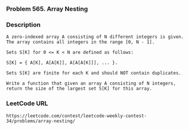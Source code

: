 ### Problem 565. Array Nesting

### Description
	A zero-indexed array A consisting of N different integers is given. The array contains all integers in the range [0, N - 1].

	Sets S[K] for 0 <= K < N are defined as follows:

	S[K] = { A[K], A[A[K]], A[A[A[K]]], ... }.

	Sets S[K] are finite for each K and should NOT contain duplicates.

	Write a function that given an array A consisting of N integers, return the size of the largest set S[K] for this array.

### LeetCode URL
	https://leetcode.com/contest/leetcode-weekly-contest-34/problems/array-nesting/
